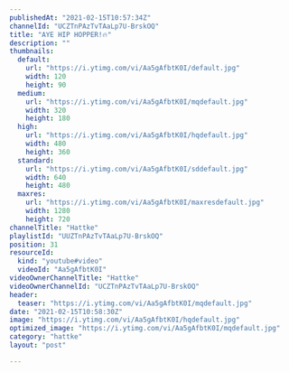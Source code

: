 ```yaml
---
publishedAt: "2021-02-15T10:57:34Z"
channelId: "UCZTnPAzTvTAaLp7U-BrskOQ"
title: "AYE HIP HOPPER!🔥"
description: ""
thumbnails:
  default:
    url: "https://i.ytimg.com/vi/Aa5gAfbtK0I/default.jpg"
    width: 120
    height: 90
  medium:
    url: "https://i.ytimg.com/vi/Aa5gAfbtK0I/mqdefault.jpg"
    width: 320
    height: 180
  high:
    url: "https://i.ytimg.com/vi/Aa5gAfbtK0I/hqdefault.jpg"
    width: 480
    height: 360
  standard:
    url: "https://i.ytimg.com/vi/Aa5gAfbtK0I/sddefault.jpg"
    width: 640
    height: 480
  maxres:
    url: "https://i.ytimg.com/vi/Aa5gAfbtK0I/maxresdefault.jpg"
    width: 1280
    height: 720
channelTitle: "Hattke"
playlistId: "UUZTnPAzTvTAaLp7U-BrskOQ"
position: 31
resourceId:
  kind: "youtube#video"
  videoId: "Aa5gAfbtK0I"
videoOwnerChannelTitle: "Hattke"
videoOwnerChannelId: "UCZTnPAzTvTAaLp7U-BrskOQ"
header:
  teaser: "https://i.ytimg.com/vi/Aa5gAfbtK0I/mqdefault.jpg"
date: "2021-02-15T10:58:30Z"
image: "https://i.ytimg.com/vi/Aa5gAfbtK0I/hqdefault.jpg"
optimized_image: "https://i.ytimg.com/vi/Aa5gAfbtK0I/mqdefault.jpg"
category: "hattke"
layout: "post"

---
```

